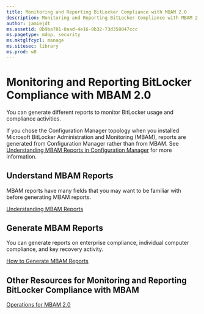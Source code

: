 ```yaml
---
title: Monitoring and Reporting BitLocker Compliance with MBAM 2.0
description: Monitoring and Reporting BitLocker Compliance with MBAM 2.0
author: jamiejdt
ms.assetid: 0b9ba701-0aad-4e16-9b32-73d358047ccc
ms.pagetype: mdop, security
ms.mktglfcycl: manage
ms.sitesec: library
ms.prod: w8
---
```



# Monitoring and Reporting BitLocker Compliance with MBAM 2.0


You can generate different reports to monitor BitLocker usage and compliance activities.

If you chose the Configuration Manager topology when you installed Microsoft BitLocker Administration and Monitoring (MBAM), reports are generated from Configuration Manager rather than from MBAM. See [Understanding MBAM Reports in Configuration Manager](understanding-mbam-reports-in-configuration-manager.md) for more information.

## Understand MBAM Reports


MBAM reports have many fields that you may want to be familiar with before generating MBAM reports.

[Understanding MBAM Reports](understanding-mbam-reports-mbam-2.md)

## Generate MBAM Reports


You can generate reports on enterprise compliance, individual computer compliance, and key recovery activity.

[How to Generate MBAM Reports](how-to-generate-mbam-reports-mbam-2.md)

## Other Resources for Monitoring and Reporting BitLocker Compliance with MBAM


[Operations for MBAM 2.0](operations-for-mbam-20-mbam-2.md)

 

 





